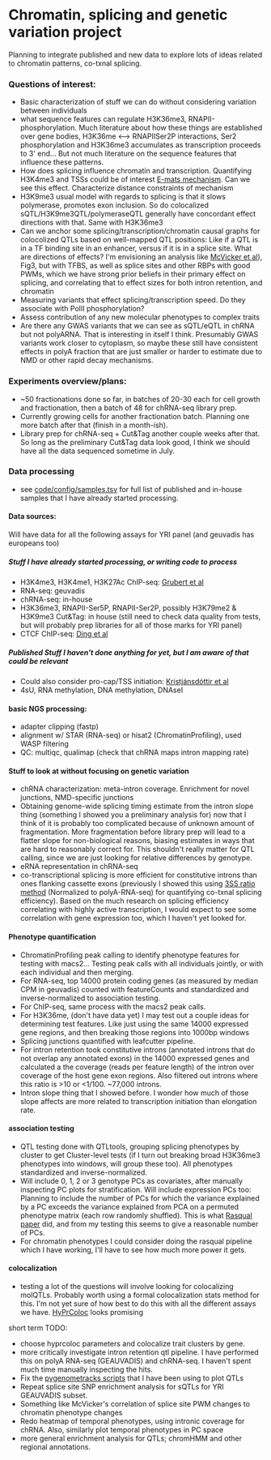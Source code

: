 # Chromatin, splicing and genetic variation project

Planning to integrate published and new data to explore lots of ideas related to chromatin patterns, co-txnal splicing.

### Questions of interest:
- Basic characterization of stuff we can do without considering variation between individuals
- what sequence features can regulate H3K36me3, RNAPII-phosphorylation. Much literature about how these things are established over gene bodies, H3K36me <--> RNAPIISer2P interactions, Ser2 phosphorylation and H3K36me3 accumulates as transcription proceeds to 3' end... But not much literature on the sequence features that influence these patterns.
- How does splicing influence chromatin and transcription. Quantifying H3K4me3 and TSSs could be of interest [E-mats mechanism](https://www.ncbi.nlm.nih.gov/pmc/articles/PMC5098600/). Can we see this effect. Characterize distance constraints of mechanism
- H3K9me3 usual model with regards to splicing is that it slows polymerase, promotes exon inclusion. So do colocalized sQTL/H3K9me3QTL/polymeraseQTL generally have concordant effect directions with that. Same with H3K36me3
- Can we anchor some splicing/transcription/chromatin causal graphs for colocolized QTLs based on well-mapped QTL positions: Like if a QTL is in a TF binding site in an enhancer, versus if it is in a splice site. What are directions of effects? I'm envisioning an analysis like [McVicker et al](https://www.ncbi.nlm.nih.gov/pmc/articles/PMC3947669/)), Fig3, but with TFBS, as well as splice sites and other RBPs with good PWMs, which we have strong prior beliefs in their primary effect on splicing, and correlating that to effect sizes for both intron retention, and chromatin
- Measuring variants that effect splicing/transcription speed. Do they associate with PolII phosphorylation?
- Assess contribution of any new molecular phenotypes to complex traits
- Are there any GWAS variants that we can see as sQTL/eQTL in chRNA but not polyARNA. That is interesting in itself I think. Presumably GWAS variants work closer to cytoplasm, so maybe these still have consistent effects in polyA fraction that are just smaller or harder to estimate due to NMD or other rapid decay mechanisms.

### Experiments overview/plans:
- ~50 fractionations done so far, in batches of 20-30 each for cell growth and fractionation, then a batch of 48 for chRNA-seq library prep.
- Currently growing cells for another fractionation batch. Planning one more batch after that (finish in a month-ish).
- Library prep for chRNA-seq + Cut&Tag another couple weeks after that. So long as the preliminary Cut&Tag data look good, I think we should have all the data sequenced sometime in July.

### Data processing
- see [code/config/samples.tsv](https://github.com/bfairkun/ChromatinSplicingQTLs/blob/master/code/config/samples.tsv) for full list of published and in-house samples that I have already started processing.

#### Data sources:
Will have data for all the following assays for YRI panel (and geuvadis has europeans too)
##### Stuff I have already started processing, or writing code to process
- H3K4me3, H3K4me1, H3K27Ac ChIP-seq: [Grubert et al](https://pubmed.ncbi.nlm.nih.gov/26300125/)
- RNA-seq: geuvadis
- chRNA-seq: in-house
- H3K36me3, RNAPII-Ser5P, RNAPII-Ser2P, possibly H3K79me2 & H3K9me3 Cut&Tag: in house (still need to check data quality from tests, but will probably prep libraries for all of those marks for YRI panel)
- CTCF ChIP-seq: [Ding et al](https://journals.plos.org/plosgenetics/article?id=10.1371/journal.pgen.1004798)
##### Published Stuff I haven't done anything for yet, but I am aware of that could be relevant
- Could also consider pro-cap/TSS initiation: [Kristjánsdóttir et al](https://www.nature.com/articles/s41467-020-19829-z)
- 4sU, RNA methylation, DNA methylation, DNAseI

#### basic NGS processing:
- adapter clipping (fastp)
- alignment w/ STAR (RNA-seq) or hisat2 (ChromatinProfiling), used WASP filtering
- QC: multiqc, qualimap (check that chRNA maps intron mapping rate)

#### Stuff to look at without focusing on genetic variation
- chRNA characterization: meta-intron coverage. Enrichment for novel junctions, NMD-specific junctions
- Obtaining genome-wide splicing timing estimate from the intron slope thing (something I showed you a preliminary analysis for) now that I think of it is probably too complicated because of unknown amount of fragmentation. More fragmentation before library prep will lead to a flatter slope for non-biological reasons, biasing estimates in ways that are hard to reasonably correct for. This shouldn't really matter for QTL calling, since we are just looking for relative differences by genotype.
- eRNA representation in chRNA-seq
- co-transcriptional splicing is more efficient for constitutive introns than ones flanking cassette exons (previously I showed this using [3SS ratio method](https://www-sciencedirect-com.proxy.uchicago.edu/science/article/pii/S1046202315001711) (Normalized to polyA-RNA-seq) for quantifying co-txnal splicing efficiency). Based on the much research on splicing efficiency correlating with highly active transcription, I would expect to see some correlation with gene expression too, which I haven't yet looked for.

#### Phenotype quantification

- ChromatinProfiling peak calling to identify phenotype features for testing with macs2... Testing peak calls with all individuals jointly, or with each individual and then merging.
- For RNA-seq, top 14000 protein coding genes (as measured by median CPM in geuvadis) counted with featureCounts and standardized and inverse-normalized to association testing.
- For ChIP-seq, same process with the macs2 peak calls.
- For H3K36me, (don't have data yet) I may test out a couple ideas for determining test features. Like just using the same 14000 expressed gene regions, and then breaking those regions into 1000bp windows
- Splicing junctions quantified with leafcutter pipeline.
- For intron retention took constitutive introns (annotated introns that do not overlap any annotated exons) in the 14000 expressed genes and calculated a the coverage (reads per feature length) of the intron over coverage of the host gene exon regions. Also filtered out introns where this ratio is >10 or <1/100. ~77,000 introns.
- Intron slope thing that I showed before. I wonder how much of those slope affects are more related to transcription initiation than elongation rate.

#### association testing
- QTL testing done with QTLtools, grouping splicing phenotypes by cluster to get Cluster-level tests (if I turn out breaking broad H3K36me3 phenotypes into windows, will group these too). All phenotypes standardized and inverse-normalized.
- Will include 0, 1, 2 or 3 genotype PCs as covariates, after manually inspecting PC plots for stratification. Will include expression PCs too: Planning to include the number of PCs for which the variance explained by a PC exceeds the variance explained from PCA on a permuted phenotype matrix (each row randomly shuffled). This is what [Rasqual paper](https://www.ncbi.nlm.nih.gov/pmc/articles/PMC5098600/) did, and from my testing this seems to give a reasonable number of PCs.
- For chromatin phenotypes I could consider doing the rasqual pipeline which I have working, I'll have to see how much more power it gets.


#### colocalization
- testing a lot of the questions will involve looking for colocalizing molQTLs. Probably worth using a formal colocalization stats method for this. I'm not yet sure of how best to do this with all the different assays we have. [HyPrColoc](https://www.nature.com/articles/s41467-020-20885-8) looks promising

short term TODO:
- choose hyprcoloc parameters and colocalize trait clusters by gene.
- more critically investigate intron retention qtl pipeline. I have performed this on polyA RNA-seq (GEAUVADIS) and chRNA-seq. I haven't spent much time manually inspecting the hits.
- Fix the [pygenometracks scripts](https://github.com/bfairkun/GenometracksByGenotype) that I have been using to plot QTLs
- Repeat splice site SNP enrichment analysis for sQTLs for YRI GEAUVADIS subset.
- Something like McVicker's correlation of splice site PWM changes to chromatin phenotype changes
- Redo heatmap of temporal phenotypes, using intronic coverage for chRNA. Also, similarly plot temporal phenotypes in PC space
- more general enrichment analysis for QTLs; chromHMM and other regional annotations.
